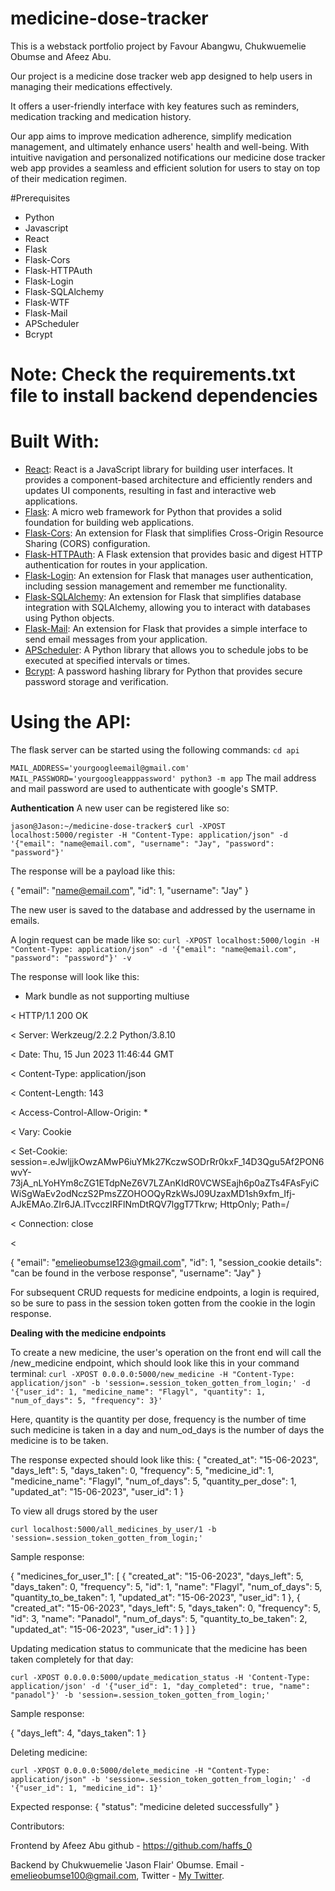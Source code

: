 # medicine-dose-tracker

This is a webstack portfolio project by Favour Abangwu, Chukwuemelie Obumse and Afeez Abu.

Our project is a medicine dose tracker web app designed to help users in managing their medications effectively.

It offers a user-friendly interface with key features such as reminders, medication tracking and medication history. 

Our app aims to improve medication adherence, simplify medication management, and ultimately enhance users' health and well-being. With intuitive navigation and personalized notifications our medicine dose tracker web app provides a seamless and efficient solution for users to stay on top of their medication regimen.

#Prerequisites

- Python
- Javascript
- React
- Flask
- Flask-Cors
- Flask-HTTPAuth
- Flask-Login
- Flask-SQLAlchemy
- Flask-WTF
- Flask-Mail
- APScheduler
- Bcrypt

# Note: Check the requirements.txt file to install backend dependencies

# Built With:
- <a href="https://reactjs.org/" target="_blank">React</a>: React is a JavaScript library for building user interfaces. It provides a component-based architecture and efficiently renders and updates UI components, resulting in fast and interactive web applications. 
- <a href="https://flask.palletsprojects.com/" target="_blank">Flask</a>: A micro web framework for Python that provides a solid foundation for building web applications.
- <a href="https://flask-cors.readthedocs.io/" target="_blank">Flask-Cors</a>: An extension for Flask that simplifies Cross-Origin Resource Sharing (CORS) configuration.
- <a href="https://flask-httpauth.readthedocs.io/" target="_blank">Flask-HTTPAuth</a>: A Flask extension that provides basic and digest HTTP authentication for routes in your application.
- <a href="https://flask-login.readthedocs.io/" target="_blank">Flask-Login</a>: An extension for Flask that manages user authentication, including session management and remember me functionality.
- <a href="https://flask-sqlalchemy.palletsprojects.com/" target="_blank">Flask-SQLAlchemy</a>: An extension for Flask that simplifies database integration with SQLAlchemy, allowing you to interact with databases using Python objects.
- <a href="https://pythonhosted.org/Flask-Mail/" target="_blank">Flask-Mail</a>: An extension for Flask that provides a simple interface to send email messages from your application.
- <a href="https://apscheduler.readthedocs.io/" target="_blank">APScheduler</a>: A Python library that allows you to schedule jobs to be executed at specified intervals or times.
- <a href="https://pypi.org/project/bcrypt/" target="_blank">Bcrypt</a>: A password hashing library for Python that provides secure password storage and verification.

# Using the API:
The flask server can be started using the following commands:
`cd api`

`MAIL_ADDRESS='yourgoogleemail@gmail.com' MAIL_PASSWORD='yourgoogleapppassword' python3 -m app`
The mail address and mail password are used to authenticate with google's SMTP.

**Authentication**
A new user can be registered like so: 

`jason@Jason:~/medicine-dose-tracker$ curl -XPOST localhost:5000/register -H "Content-Type: application/json" -d '{"email": "name@email.com", "username": "Jay", "password": "password"}'`

The response will be a payload like this: 

{
  "email": "name@email.com",
  "id": 1,
  "username": "Jay"
}

The new user is saved to the database and addressed by the username in emails.

A login request can be made like so:
`curl -XPOST localhost:5000/login -H "Content-Type: application/json" -d '{"email": "name@email.com", "password": "password"}' -v`

The response will look like this:

* Mark bundle as not supporting multiuse

< HTTP/1.1 200 OK

< Server: Werkzeug/2.2.2 Python/3.8.10

< Date: Thu, 15 Jun 2023 11:46:44 GMT

< Content-Type: application/json

< Content-Length: 143

< Access-Control-Allow-Origin: *

< Vary: Cookie

< Set-Cookie: session=.eJwljjkOwzAMwP6iuYMk27KczwSODrRr0kxF_14D3Qgu5Af2PON6wvY-73jA_nLYoHYm8cZG1ETdpNeZ6V7LZAnKIdR0VCWSEajh6p0aZTs4FAsFyiCWiSgWaEv2odNczS2PmsZZOHOOQyRzkWsJ09UzaxMD1sh9xfm_Ifj-AJkEMAo.ZIr6JA.lTvcczIRFlNmDtRQV7lggT7Tkrw; HttpOnly; Path=/

< Connection: close

<

{
  "email": "emelieobumse123@gmail.com",
  "id": 1,
  "session_cookie details": "can be found in the verbose response",
  "username": "Jay"
}


For subsequent CRUD requests for medicine endpoints, a login is required, so be sure to pass in the session token gotten from the cookie in the login response.

**Dealing with the medicine endpoints**

To create a new medicine, the user's operation on the front end will call the /new_medicine endpoint, which should look like this in your command terminal:
`curl -XPOST 0.0.0.0:5000/new_medicine -H "Content-Type: application/json" -b 'session=.session_token_gotten_from_login;' -d '{"user_id": 1, "medicine_name": "Flagyl", "quantity": 1, "num_of_days": 5, "frequency": 3}'`

Here, quantity is the quantity per dose, frequency is the number of time such medicine is taken in a day and num_od_days is the number of days the medicine is to be taken.

The response expected should look like this:
{
  "created_at": "15-06-2023",
  "days_left": 5,
  "days_taken": 0,
  "frequency": 5,
  "medicine_id": 1,
  "medicine_name": "Flagyl",
  "num_of_days": 5,
  "quantity_per_dose": 1,
  "updated_at": "15-06-2023",
  "user_id": 1
}


To view all drugs stored by the user

`curl localhost:5000/all_medicines_by_user/1 -b 'session=.session_token_gotten_from_login;'`

Sample response:

{
  "medicines_for_user_1": [
    {
      "created_at": "15-06-2023",
      "days_left": 5,
      "days_taken": 0,
      "frequency": 5,
      "id": 1,
      "name": "Flagyl",
      "num_of_days": 5,
      "quantity_to_be_taken": 1,
      "updated_at": "15-06-2023",
      "user_id": 1
    },
    {
      "created_at": "15-06-2023",
      "days_left": 5,
      "days_taken": 0,
      "frequency": 5,
      "id": 3,
      "name": "Panadol",
      "num_of_days": 5,
      "quantity_to_be_taken": 2,
      "updated_at": "15-06-2023",
      "user_id": 1
    }
  ]
}

Updating medication status to communicate that the medicine has been taken completely for that day:

`curl -XPOST 0.0.0.0:5000/update_medication_status -H 'Content-Type: application/json' -d '{"user_id": 1, "day_completed": true, "name": "panadol"}' -b 'session=.session_token_gotten_from_login;'`

Sample response:

{
  "days_left": 4,
  "days_taken": 1
}


Deleting medicine:

`curl -XPOST 0.0.0.0:5000/delete_medicine -H "Content-Type: application/json" -b 'session=.session_token_gotten_from_login;' -d '{"user_id": 1, "medicine_id": 1}'`

Expected response:
{
  "status": "medicine deleted successfully"
}


Contributors:

Frontend by Afeez Abu github - https://github.com/haffs_0

Backend by Chukwuemelie 'Jason Flair' Obumse. Email - emelieobumse100@gmail.com, Twitter - <a href="https://twitter.com/wfmjson" target="_blank"> My Twitter</a>. 